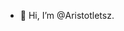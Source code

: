 - 👋 Hi, I’m @Aristotletsz.

<!---
Aristotletsz/Aristotletsz is a ✨ special ✨ repository because its `README.md` (this file) appears on your GitHub profile.
You can click the Preview link to take a look at your changes.
--->
